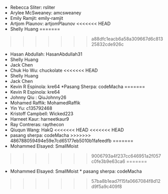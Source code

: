 * Rebecca Sliter: rsliter
* Arylee McSweaney: amcsweaney
* Emily Ramjit: emily-ramjit
* Artjom Plaunov: artjomPlaunov 
<<<<<<< HEAD
* Shelly Huang
=======
>>>>>>> a88dfc1eacb6a58a309667d6c81325832cde926c
* Hasan Abdullah: HasanAbdullah31
* Shelly Huang
* Jack Chen
* Chuk Ho Wu: chuckolate
<<<<<<< HEAD
* Shelly Huang
* Jack Chen
* Kevin R Espinola: kre64 *Pasang Sherpa: codeMacha
=======
* Kevin R Espinola: kre64
* Johnny Qiu : QiuJohnny26
* Mohamed Raffik: MohamedRaffik
* Yin Yu: c135792468
* Kristoff Campbell: Wicked223
* Harneet Kaur: harneetkaur9
* Ray Contreras: raythecon
* Qiuqun Wang: HakQ
<<<<<<< HEAD
<<<<<<< HEAD
 * pasang sherpa: codeMacha >>>>>>> 486788059494e59e7cd65177eb5010b1fafeedfb
=======
* Mohammed Elsayed: SmallMoist
>>>>>>> 9006793a4f237cc646951a2f057c0fe3b9e63ca6
=======
* Mohammed Elsayed: SmallMoist * pasang sherpa: codeMacha 
>>>>>>> 57ba8b1ead7f15fa0667084f8d12d9f5a9c409f8

